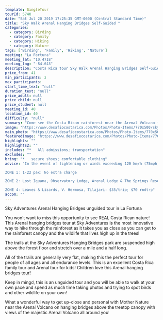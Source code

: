 ```yaml
---
template: SingleTour
tourId: 5740
date: "Sat Jul 20 2019 17:25:35 GMT-0600 (Central Standard Time)"
title: "Sky Walk Arenal Hanging Bridges Self-Guided "
categories: 
  - category: Birding
  - category: Family
  - category: Hiking
  - category: Nature
tags: ['Birding', 'Family', 'Hiking', 'Nature']
meeting: "La Fortuna"
meeting_lat: "10.4718"
meeting_lng: "-84.643"
description: "Costa Rica tour Sky Walk Arenal Hanging Bridges Self-Guided , id 5740"
price_from: 41
min_participants: 2
max_participants: 
start_time_text: "null"
duration_text: "null"
price_adult: null
price_child: null
price_student: null
meeting_id: 40
location_id: 40
difficulty: "null"
summary: "Come see the Costa Rican rainforest near the Arenal Volcano from new heights – literally! See breathtaking views of the rainforest and see lots of exotic wildlife and plants, from all the way up in the rain forest canopy! This Arenal hanging bridges tour is the most innovative way to hike through the rainforest as it takes you as close as you can get to the rainforest canopy and the wildlife that lives there. This is the perfect tour for nature lovers, birdwat..."
image: "https://www.desafiocostarica.com/Photos/Photo-Items/770x500/sky-adventures-hanging-bridges---unguided---arenal-1405958099.jpg"
main_photo: "https://www.desafiocostarica.com/Photos/Photo-Items/770x500/sky-adventures-hanging-bridges---unguided---arenal-1405958099.jpg"
featuredImage: "https://www.desafiocostarica.com/Photos/Photo-Items/770x500/sky-adventures-hanging-bridges---unguided---arenal-1405958099.jpg"
highlights: ""
highlights2: ""
includes: "*   All admissions; transportation"
excludes: ""
bring: "*   secure shoes; comfortable clothing"
advice: "In the event of lightening or winds exceeding 120 km/h (75mph), Sky Trek will cancel its tours for safety reasons. Not recommended for pregnancy, persons with heart and bone disease, and any other physical suffering. You can only use equipment provided by the company.NOTE: We have an extra transport charge for hotels outside of our normal pick-up

ZONE 1: 1-22 pax: No extra charge

ZONE 2: Lost Iguana, Observatory Lodge, Arenal Lodge & The Springs Resort: $20 per trip or $40 roundtrip. ZONE 3: Rancho Margot, Linda Vista, Arenal Vista: $25; $50 rndtrp

ZONE 4: Leaves & Lizards, V. Hermosa, Tilajari: $35/trip; $70 rndtrp"
accom: ""
---
```

Sky Adventures Arenal Hanging Bridges unguided tour in La Fortuna

You won’t want to miss this opportunity to see REAL Costa Rican nature! This Arenal hanging bridges tour at Sky Adventures is the most innovative way to hike through the rainforest as it takes you as close as you can get to the rainforest canopy and the wildlife that lives high up in the trees!

The trails at the Sky Adventures Hanging Bridges park are suspended high above the forest floor and stretch over a mile and a half long.

All of the trails are generally very flat, making this the perfect tour for people of all ages and all endurance levels. This is an excellent Costa Rica family tour and Arenal tour for kids! Children love this Arenal hanging bridges tour!

Keep in mingd, this is an unguided tour and you will be able to walk at your own pace and spend as much time taking photos and trying to spot birds and other wildlife on your own!

What a wonderful way to get up-close and personal with Mother Nature near the Arenal Volcano on hanging bridges above the treetop canopy with views of the majestic Arenal Volcano all around you!